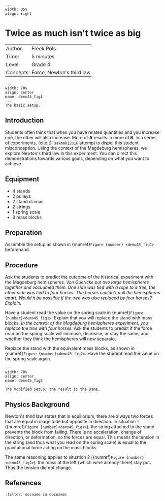 ```{figure} ../../figures/ready.png
---
width: 35%
align: right
```
# Twice as much isn't twice as big

<table style="width: 100%; border-collapse: collapse; border: none;">
    <tr style="background-color: var(--background-color);">
        <td style="text-align: left; padding: 3px; border: none; color: var(--text-color)">Author:</td>
        <td style="text-align: left; padding: 3px; border: none; color: var(--text-color)">Freek Pols</td>
    </tr>
    <tr style="background-color: var(--background-color);">
        <td style="text-align: left; padding: 3px; border: none; color: var(--text-color)">Time:</td>
        <td style="text-align: left; padding: 3px; border: none; color: var(--text-color)">5 minutes</td>
    </tr>
    <tr style="background-color: var(--background-color);">
        <td style="text-align: left; padding: 3px; border: none; color: var(--text-color)">Level:</td>
        <td style="text-align: left; padding: 3px; border: none; color: var(--text-color)">Grade 4 </td>
    </tr>
    <tr style="background-color: var(--background-color);">
        <td style="text-align: left; padding: 3px; border: none; color: var(--text-color)">Concepts:</td>
        <td style="text-align: left; padding: 3px; border: none; color: var(--text-color)">Force, Newton's third law</td>
    </tr>
</table>

```{figure} demo45_figure1.JPG
---
width: 70%
align: center
name: demo45_fig1
---
The basic setup.
```

## Introduction
Students often think that when you have related quantities and you increase one, the other will also increase. More of **A** results in more of **B**. In a series of experiments, {cite:t}`Tsakmaki2016` attempt to dispel this student misconception. Using the context of the Magdeburg hemispheres, we explore Newton's third law in this experiment. You can direct this demonstrations towards various goals, depending on what you want to achieve.

## Equipment
* 4 stands
* 2 pulleys
* 2 stand clamps
* 2 strings
* 1 spring scale
* 8 mass blocks

## Preparation
Assemble the setup as shown in {numref}`Figure {number} <demo45_fig1>` beforehand.

## Procedure
Ask the students to predict the outcome of the historical experiment with the Magdeburg hemispheres. *Von Guericke put two large hemispheres together and vacuumed them. One side was tied with a rope to a tree, the other side was tied to four horses. The horses couldn't pull the hemispheres apart. Would it be possible if the tree was also replaced by four horses? Explain.*

Have a student read the value on the spring scale in {numref}`Figure {number}<demo45_fig1>`. Explain that you will replace the stand with mass blocks. *In the context of the Magdeburg hemispheres experiment, you replace the tree with four horses.* Ask the students to predict if the force read on the spring scale will increase, decrease, or stay the same, and whether they think the hemispheres will now separate.

Replace the stand with the equivalent mass blocks, as shown in {numref}`Figure {number}<demo45_fig2>`. Have the student read the value on the spring scale again.


```{figure} demo45_figure2.JPG
---
width: 70%
align: center
name: demo45_fig2
---
The modified setup; the result is the same.
```

## Physics Background
Newton's third law states that in equilibrium, there are always two forces that are equal in magnitude but opposite in direction. In situation 1 ({numref}`Figure {number}<demo45_fig1>`), the string attached to the stand prevents the block from falling. There is no acceleration, change of direction, or deformation, so the forces are equal. This means the tension in the string (and thus what you read on the spring scale) is equal to the gravitational force acting on the mass blocks.

The same reasoning applies to situation 2 ({numref}`Figure {number}<demo45_fig2>`): the mass at the left (which were already there) stay put. Thus the tension did not change.

## References
```{bibliography}
:filter: docname in docnames
```
